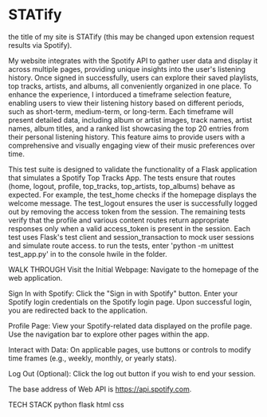 # STATify

the title of my site is STATify (this may be changed upon extension request results via Spotify).

My website integrates with the Spotify API to gather user data and display it across multiple pages, providing unique insights into the user's listening history. Once signed in successfully, users can explore their saved playlists, top tracks, artists, and albums, all conveniently organized in one place. To enhance the experience, I intorduced a timeframe selection feature, enabling users to view their listening history based on different periods, such as short-term, medium-term, or long-term. Each timeframe will present detailed data, including album or artist images, track names, artist names, album titles, and a ranked list showcasing the top 20 entries from their personal listening history. This feature aims to provide users with a comprehensive and visually engaging view of their music preferences over time.

This test suite is designed to validate the functionality of a Flask application that simulates a Spotify Top Tracks App. The tests ensure that routes (home, logout, profile, top_tracks, top_artists, top_albums) behave as expected. For example, the test_home checks if the homepage displays the welcome message. The test_logout ensures the user is successfully logged out by removing the access token from the session. The remaining tests verify that the profile and various content routes return appropriate responses only when a valid access_token is present in the session. Each test uses Flask's test client and session_transaction to mock user sessions and simulate route access.
to run the tests, enter 'python -m unittest test_app.py' in to the console hwile in the folder.

WALK THROUGH
Visit the Initial Webpage:
Navigate to the homepage of the web application.

Sign In with Spotify:
Click the "Sign in with Spotify" button.
Enter your Spotify login credentials on the Spotify login page.
Upon successful login, you are redirected back to the application.

Profile Page:
View your Spotify-related data displayed on the profile page.
Use the navigation bar to explore other pages within the app.

Interact with Data:
On applicable pages, use buttons or controls to modify time frames (e.g., weekly, monthly, or yearly stats).

Log Out (Optional):
Click the log out button if you wish to end your session.

The base address of Web API is https://api.spotify.com.


TECH STACK
python flask html css





